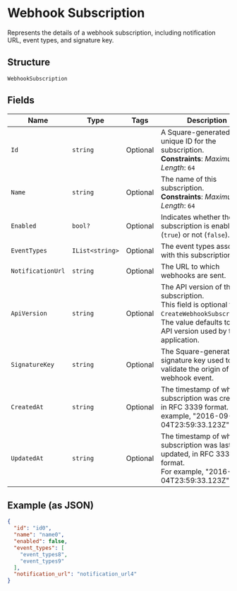 
# Webhook Subscription

Represents the details of a webhook subscription, including notification URL,
event types, and signature key.

## Structure

`WebhookSubscription`

## Fields

| Name | Type | Tags | Description |
|  --- | --- | --- | --- |
| `Id` | `string` | Optional | A Square-generated unique ID for the subscription.<br>**Constraints**: *Maximum Length*: `64` |
| `Name` | `string` | Optional | The name of this subscription.<br>**Constraints**: *Maximum Length*: `64` |
| `Enabled` | `bool?` | Optional | Indicates whether the subscription is enabled (`true`) or not (`false`). |
| `EventTypes` | `IList<string>` | Optional | The event types associated with this subscription. |
| `NotificationUrl` | `string` | Optional | The URL to which webhooks are sent. |
| `ApiVersion` | `string` | Optional | The API version of the subscription.<br>This field is optional for `CreateWebhookSubscription`.<br>The value defaults to the API version used by the application. |
| `SignatureKey` | `string` | Optional | The Square-generated signature key used to validate the origin of the webhook event. |
| `CreatedAt` | `string` | Optional | The timestamp of when the subscription was created, in RFC 3339 format. For example, "2016-09-04T23:59:33.123Z". |
| `UpdatedAt` | `string` | Optional | The timestamp of when the subscription was last updated, in RFC 3339 format.<br>For example, "2016-09-04T23:59:33.123Z". |

## Example (as JSON)

```json
{
  "id": "id0",
  "name": "name0",
  "enabled": false,
  "event_types": [
    "event_types8",
    "event_types9"
  ],
  "notification_url": "notification_url4"
}
```

